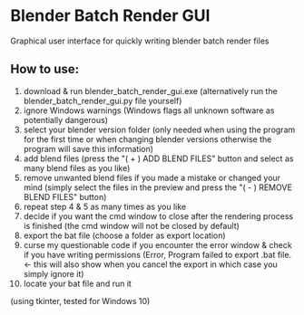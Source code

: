 # Blender Batch Render GUI
Graphical user interface for quickly writing blender batch render files

## How to use:
1. download & run blender_batch_render_gui.exe (alternatively run the blender_batch_render_gui.py file yourself)
2. ignore Windows warnings (Windows flags all unknown software as potentially dangerous)
3. select your blender version folder (only needed when using the program for the first time or when changing blender versions otherwise the program will save this information)
4. add blend files (press the "( + )  ADD BLEND FILES" button and select as many blend files as you like)
5. remove unwanted blend files if you made a mistake or changed your mind (simply select the files in the preview and press the "( - )  REMOVE BLEND FILES" button)
6. repeat step 4 & 5 as many times as you like
7. decide if you want the cmd window to close after the rendering process is finished (the cmd window will not be closed by default)
8. export the bat file (choose a folder as export location)
9. curse my questionable code if you encounter the error window & check if you have writing permissions (Error, Program failed to export .bat file. <- this will also show when you cancel the export in which case you simply ignore it)
10. locate your bat file and run it

(using tkinter, tested for Windows 10)
